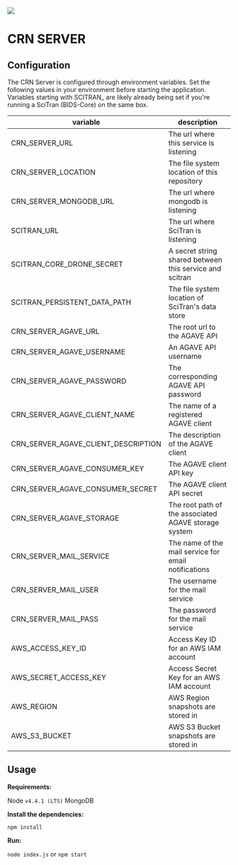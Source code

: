 ![](https://circleci.com/gh/poldracklab/crn_server.svg?style=shield&circle-token=:circle-token)

# CRN SERVER

## Configuration

The CRN Server is configured through environment variables. Set the following values in your environment before starting the application. Variables starting with SCITRAN_ are likely already being set if you're running a SciTran (BIDS-Core) on the same box.

| variable                            | description                                             |
|-------------------------------------|---------------------------------------------------------|
| CRN_SERVER_URL                      | The url where this service is listening                 |
| CRN_SERVER_LOCATION                 | The file system location of this repository             |
| CRN_SERVER_MONGODB_URL              | The url where mongodb is listening                      |
| SCITRAN_URL                         | The url where SciTran is listening                      |
| SCITRAN_CORE_DRONE_SECRET           | A secret string shared between this service and scitran |
| SCITRAN_PERSISTENT_DATA_PATH        | The file system location of SciTran's data store        |
| CRN_SERVER_AGAVE_URL                | The root url to the AGAVE API                           |
| CRN_SERVER_AGAVE_USERNAME           | An AGAVE API username                                   |
| CRN_SERVER_AGAVE_PASSWORD           | The corresponding AGAVE API password                    |
| CRN_SERVER_AGAVE_CLIENT_NAME        | The name of a registered AGAVE client                   |
| CRN_SERVER_AGAVE_CLIENT_DESCRIPTION | The description of the AGAVE client                     |
| CRN_SERVER_AGAVE_CONSUMER_KEY       | The AGAVE client API key                                |
| CRN_SERVER_AGAVE_CONSUMER_SECRET    | The AGAVE client API secret                             |
| CRN_SERVER_AGAVE_STORAGE            | The root path of the associated AGAVE storage system    |
| CRN_SERVER_MAIL_SERVICE             | The name of the mail service for email notifications    |
| CRN_SERVER_MAIL_USER                | The username for the mail service                       |
| CRN_SERVER_MAIL_PASS                | The password for the mail service                       |
| AWS_ACCESS_KEY_ID                   | Access Key ID for an AWS IAM account                    |
| AWS_SECRET_ACCESS_KEY               | Access Secret Key for an AWS IAM account                |
| AWS_REGION                          | AWS Region snapshots are stored in                      |
| AWS_S3_BUCKET                       | AWS S3 Bucket snapshots are stored in                   |



## Usage

__Requirements:__

Node `v4.4.1 (LTS)`
MongoDB

__Install the dependencies:__

`npm install`

__Run:__

`node index.js` or `npm start`
